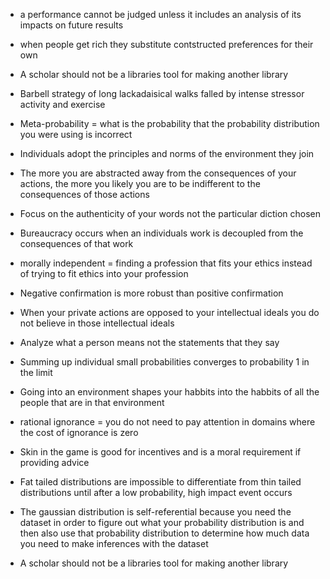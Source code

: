 - a performance cannot be judged unless it includes an analysis of its impacts on future results
- when people get rich they substitute contstructed preferences for their own

- A scholar should not be a libraries tool for making another library
- Barbell strategy of long lackadaisical walks falled by intense stressor activity and exercise
- Meta-probability = what is the probability that the probability distribution you were using is incorrect


- Individuals adopt the principles and norms of the environment they join
- The more you are abstracted away from the consequences of your actions, the more you likely you are to be indifferent to the consequences of those actions

- Focus on the authenticity of your words not the particular diction chosen
- Bureaucracy occurs when an individuals work is decoupled from the consequences of that work
- morally independent = finding a profession that fits your ethics instead of trying to fit ethics into your profession 
- Negative confirmation is more robust than positive confirmation


- When your private actions are opposed to your intellectual ideals you do not believe in those intellectual ideals
- Analyze what a person means not the statements that they say
- Summing up individual small probabilities converges to probability 1 in the limit 
- Going into an environment shapes your habbits into the habbits of all the people that are in that environment


- rational ignorance = you do not need to pay attention in domains where the cost of ignorance is zero

- Skin in the game is good for incentives and is a moral requirement if providing advice

- Fat tailed distributions are impossible to differentiate from thin tailed distributions until after a low probability, high impact event occurs

- The gaussian distribution is self-referential because you need the dataset in order to figure out what your probability distribution is and then also use that probability distribution to determine how much data you need to make inferences with the dataset

- A scholar should not be a libraries tool for making another library